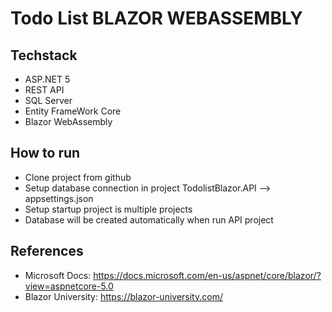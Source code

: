 # Todo List BLAZOR WEBASSEMBLY

## Techstack
- ASP.NET 5
- REST API
- SQL Server
- Entity FrameWork Core
- Blazor WebAssembly

## How to run
- Clone project from github
- Setup database connection in project TodolistBlazor.API --> appsettings.json
- Setup startup project is multiple projects
- Database will be created automatically when run API project

## References
- Microsoft Docs: https://docs.microsoft.com/en-us/aspnet/core/blazor/?view=aspnetcore-5.0
- Blazor University: https://blazor-university.com/
